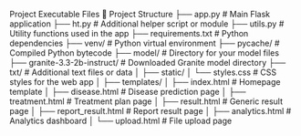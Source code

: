 Project Executable Files
📂 Project Structure
├── app.py # Main Flask application ├── ht.py # Additional helper script or module ├── utils.py # Utility functions used in the app ├── requirements.txt # Python dependencies ├── venv/ # Python virtual environment ├── pycache/ # Compiled Python bytecode ├── model/ # Directory for your model files ├── granite-3.3-2b-instruct/ # Downloaded Granite model directory ├── txt/ # Additional text files or data │ ├── static/ │ └── styles.css # CSS styles for the web app │ ├── templates/ │ ├── index.html # Homepage template │ ├── disease.html # Disease prediction page │ ├── treatment.html # Treatment plan page │ ├── result.html # Generic result page │ ├── report_result.html # Report result page │ ├── analytics.html # Analytics dashboard │ └── upload.html # File upload page
